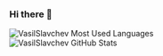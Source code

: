 ### Hi there 👋

<!--
**VasilSlavchev/vasilslavchev** is a ✨ _special_ ✨ repository because its `README.md` (this file) appears on your GitHub profile.

Here are some ideas to get you started:

- 🔭 I’m currently working on ...
- 🌱 I’m currently learning ...
- 👯 I’m looking to collaborate on ...
- 🤔 I’m looking for help with ...
- 💬 Ask me about ...
- 📫 How to reach me: ...
- 😄 Pronouns: ...
- ⚡ Fun fact: ...
-->

<div class="tw-grid md:tw-grid-cols-3 tw-gap-6 tw-pt-7">
    <div class="tw-flex tw-flex-col tw-overflow-visible tw-w-full tw-h-full tw-flex tw-flex-col tw-justify-between">
        <img src="https://github-readme-stats.vercel.app/api/top-langs/?username=VasilSlavchev&amp;layout=compact" alt="VasilSlavchev Most Used Languages">
    </div>
    <div class="tw-flex tw-flex-col tw-overflow-visible tw-w-full tw-h-full tw-flex tw-flex-col tw-justify-between">
        <img src="https://github-readme-stats.vercel.app/api?username=VasilSlavchev&amp;show_icons=true" alt="VasilSlavchev GitHub Stats">
    </div>
</div>
